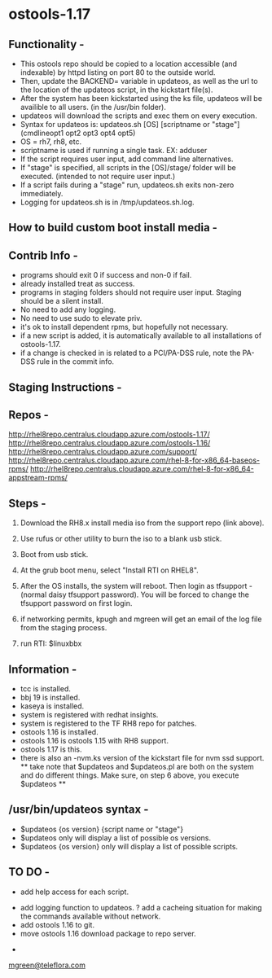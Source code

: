 # ostools-1.17


Functionality -
---------------
- This ostools repo should be copied to a location accessible (and indexable) by httpd listing on port 80 to the outside world.
- Then, update the BACKEND= variable in updateos, as well as the url to the location of the updateos script, in the kickstart file(s).
- After the system has been kickstarted using the ks file, updateos will be availible to all users. (in the /usr/bin folder).
- updateos will download the scripts and exec them on every execution.
- Syntax for updateos is:
	updateos.sh [OS] [scriptname or "stage"] (cmdlineopt1 opt2 opt3 opt4 opt5)
- OS = rh7, rh8, etc.
- scriptname is used if running a single task. EX: adduser
- If the script requires user input, add command line alternatives.
- If "stage" is specified, all scripts in the [OS]/stage/ folder will be executed. (intended to not require user input.)
- If a script fails during a "stage" run, updateos.sh exits non-zero immediately.
- Logging for updateos.sh is in /tmp/updateos.sh.log.


How to build custom boot install media -
----------------------------------------


Contrib Info -
--------------
- programs should exit 0 if success and non-0 if fail.
- already installed treat as success.
- programs in staging folders should not require user input. Staging should be a silent install.
- No need to add any logging.
- No need to use sudo to elevate priv.
- it's ok to install dependent rpms, but hopefully not necessary.
- if a new script is added, it is automatically available to all installations of ostools-1.17.
- if a change is checked in is related to a PCI/PA-DSS rule, note the PA-DSS rule in the commit info.



Staging Instructions -
----------------------

Repos -
-------
http://rhel8repo.centralus.cloudapp.azure.com/ostools-1.17/
http://rhel8repo.centralus.cloudapp.azure.com/ostools-1.16/
http://rhel8repo.centralus.cloudapp.azure.com/support/
http://rhel8repo.centralus.cloudapp.azure.com/rhel-8-for-x86_64-baseos-rpms/
http://rhel8repo.centralus.cloudapp.azure.com/rhel-8-for-x86_64-appstream-rpms/

Steps -
-------
1. Download the RH8.x install media iso from the support repo (link above).

2. Use rufus or other utility to burn the iso to a blank usb stick.

3. Boot from usb stick.

4. At the grub boot menu, select "Install RTI on RHEL8".

5. After the OS installs, the system will reboot. Then login as tfsupport - (normal daisy tfsupport password). You will be forced to change the tfsupport password on first login.

6. if networking permits, kpugh and mgreen will get an email of the log file from the staging process.

7. run RTI:
$linuxbbx

Information -
-------------
- tcc is installed.
- bbj 19 is installed.
- kaseya is installed.
- system is registered with redhat insights.
- system is registered to the TF RH8 repo for patches.
- ostools 1.16 is installed.
- ostools 1.16 is ostools 1.15 with RH8 support.
- ostools 1.17 is this.
- there is also an -nvm.ks version of the kickstart file for nvm ssd support.
** take note that $updateos and $updateos.pl are both on the system and do different things. 
     Make sure, on step 6 above, you execute $updateos **

/usr/bin/updateos syntax -
--------------------------
- $updateos {os version} {script name or "stage"}
- $updateos only will display a list of possible os versions.
- $updateos {os version} only will display a list of possible scripts.



TO DO -
-------
- add help access for each script.
+ add logging function to updateos.
? add a cacheing situation for making the commands available without network.
+ add ostools 1.16 to git.
+ move ostools 1.16 download package to repo server.
- 


mgreen@teleflora.com

